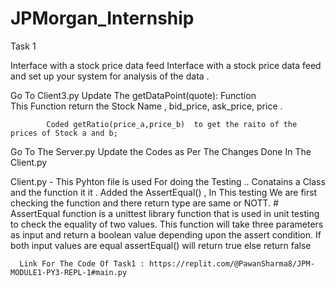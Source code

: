 # JPMorgan_Internship






Task 1

Interface with a stock price data feed
Interface with a stock price data feed and set up your system for analysis of the data . 


Go To Client3.py
            Update The getDataPoint(quote): Function  
            This Function return the Stock Name , bid_price, ask_price, price .
            
            Coded getRatio(price_a,price_b)  to get the raito of the prices of Stock a and b;
            
            
Go To The Server.py
   Update the Codes as Per The Changes Done In The Client.py
   
   
Client.py - This Pyhton file is used For doing the Testing ..
  Conatains a Class and the function it it . Added the AssertEqual() , In This testing We are first checking the function and there return type are same or NOTT.
      # AssertEqual function  is a unittest library function that is used in unit testing to check the equality of two values. This function will take three parameters as input and return a boolean value depending upon the assert condition. If both input values are equal assertEqual() will return true else return false
      
      Link For The Code Of Task1 : https://replit.com/@PawanSharma8/JPM-MODULE1-PY3-REPL-1#main.py
